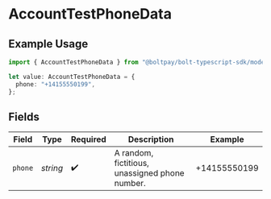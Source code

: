 # AccountTestPhoneData

## Example Usage

```typescript
import { AccountTestPhoneData } from "@boltpay/bolt-typescript-sdk/models/components";

let value: AccountTestPhoneData = {
  phone: "+14155550199",
};
```

## Fields

| Field                                          | Type                                           | Required                                       | Description                                    | Example                                        |
| ---------------------------------------------- | ---------------------------------------------- | ---------------------------------------------- | ---------------------------------------------- | ---------------------------------------------- |
| `phone`                                        | *string*                                       | :heavy_check_mark:                             | A random, fictitious, unassigned phone number. | +14155550199                                   |